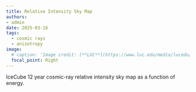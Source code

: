 ```yaml
---
title: Relative Intensity Sky Map
authors:
- admin
date: 2025-03-16
tags:
  - cosmic rays
  - anisotropy
image:
  # caption: 'Image credit: [**LUC**](https://www.luc.edu/media/lucedu/universityhomepage/2024-random-images/winter-2024/1800x450_3.jpg)'
  focal_point: Right
---
```


IceCube 12 year cosmic-ray relative intensity sky map as a function of energy.

<!--more-->
